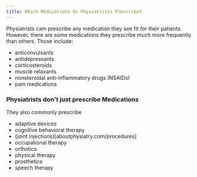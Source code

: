```yaml
---
title: Which Medications do Physiatrists Prescribe?
---
```


Physiatrists cam prescribe any medication they see fit for their patients. However, there are some medications they prescribe much more frequently than others. Those include:


- anticonvulsants
- antidepressants
- corticosteroids
- muscle relaxants
- nonsteroidal anti-inflammatory drugs (NSAIDs)
- pain medications

### Physiatrists don't just prescribe Medications
They also commonly prescribe

- adaptive devices
- cognitive behavioral therapy
- (joint injections)[aboutphysiatry.com/procedures]
- occupational therapy
- orthotics
- physical therapy
- prosthetics
- speech therapy
